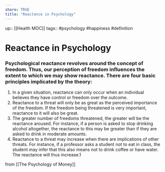 ```yaml
---
share: TRUE
title: "Reactance in Psychology"
---
```

up:: [[Health MOC]]
tags:: #psychology #happiness #definition


# Reactance in Psychology

###  Psychological reactance revolves around the concept of freedom. Thus, our perception of freedom influences the extent to which we may show reactance. There are four basic principles implicated by the theory:

1. In a given situation, reactance can only occur when an individual believes they have control or freedom over the outcome.
2. Reactance to a threat will only be as great as the perceived importance of the freedom. If the freedom being threatened is very important, reactance to it will also be great.
3. The greater number of freedoms threatened, the greater will be the reactance aroused. For instance, if a person is asked to stop drinking alcohol altogether, the reactance to this may be greater than if they are asked to drink in moderate amounts.
4. Reactance to a threat may increase when there are implications of other threats. For instance, if a professor asks a student not to eat in class, the student may infer that this also means not to drink coffee or have water. The reactance will thus increase.1


from [[The Psychology of Money]]
